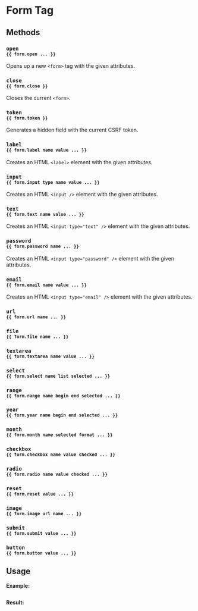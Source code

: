 # Form Tag

## Methods

### `open`<br/><sub>`{{ form.open ... }}`</sub>
Opens up a new `<form>` tag with the given attributes.

### `close`<br/><sub>`{{ form.close }}`</sub>
Closes the current `<form>`.

### `token`<br/><sub>`{{ form.token }}`</sub>
Generates a hidden field with the current CSRF token.

### `label`<br/><sub>`{{ form.label name value ... }}`</sub>
Creates an HTML `<label>` element with the given attributes.

### `input`<br/><sub>`{{ form.input type name value ... }}`</sub>
Creates an HTML `<input />` element with the given attributes.

### `text`<br/><sub>`{{ form.text name value ... }}`</sub>
Creates an HTML `<input type="text" />` element with the given attributes.

### `password`<br/><sub>`{{ form.password name ... }}`</sub>
Creates an HTML `<input type="password" />` element with the given attributes.

### `email`<br/><sub>`{{ form.email name value ... }}`</sub>
Creates an HTML `<input type="email" />` element with the given attributes.

### `url`<br/><sub>`{{ form.url name ... }}`</sub>

### `file`<br/><sub>`{{ form.file name ... }}`</sub>

### `textarea`<br/><sub>`{{ form.textarea name value ... }}`</sub>

### `select`<br/><sub>`{{ form.select name list selected ... }}`</sub>

### `range`<br/><sub>`{{ form.range name begin end selected ... }}`</sub>

### `year`<br/><sub>`{{ form.year name begin end selected ... }}`</sub>

### `month`<br/><sub>`{{ form.month name selected format ... }}`</sub>

### `checkbox`<br/><sub>`{{ form.checkbox name value checked ... }}`</sub>

### `radio`<br/><sub>`{{ form.radio name value checked ... }}`</sub>

### `reset`<br/><sub>`{{ form.reset value ... }}`</sub>

### `image`<br/><sub>`{{ form.image url name ... }}`</sub>

### `submit`<br/><sub>`{{ form.submit value ... }}`</sub>

### `button`<br/><sub>`{{ form.button value ... }}`</sub>

## Usage

**Example:**
```html

```

**Result:**
```html

```